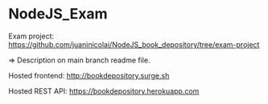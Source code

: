 # NodeJS_Exam

Exam project: https://github.com/juaninicolai/NodeJS_book_depository/tree/exam-project 

=> Description on main branch readme file.

Hosted frontend: http://bookdepository.surge.sh

Hosted REST API: https://bookdepository.herokuapp.com

